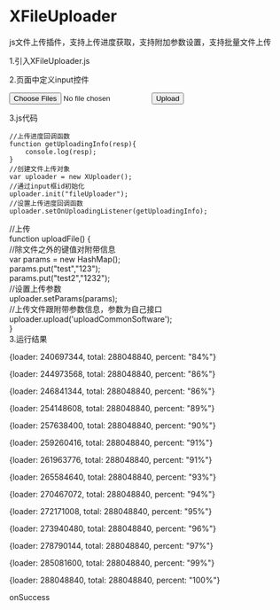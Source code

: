 # XFileUploader
js文件上传插件，支持上传进度获取，支持附加参数设置，支持批量文件上传

1.引入XFileUploader.js

2.页面中定义input控件

<input type="file" name="files" id="fileUploader" multiple/>    

<input type="button" onclick="uploadFile()" value="Upload" />    

3.js代码

    //上传进度回调函数  
    function getUploadingInfo(resp){  
        console.log(resp);  
    }  
    //创建文件上传对象  
    var uploader = new XUploader();  
    //通过input框id初始化  
    uploader.init("fileUploader");  
    //设置上传进度回调函数  
    uploader.setOnUploadingListener(getUploadingInfo);  
   //上传  
    function uploadFile() {    
      //除文件之外的键值对附带信息  
      var params = new HashMap();  
      params.put("test","123");  
      params.put("test2","1232");  
      //设置上传参数  
      uploader.setParams(params);  
      //上传文件跟附带参数信息，参数为自己接口  
      uploader.upload('uploadCommonSoftware');  
    }    
3.运行结果

{loader: 240697344, total: 288048840, percent: "84%"}

{loader: 244973568, total: 288048840, percent: "86%"}

{loader: 246841344, total: 288048840, percent: "86%"}

{loader: 254148608, total: 288048840, percent: "89%"}

{loader: 257638400, total: 288048840, percent: "90%"}

{loader: 259260416, total: 288048840, percent: "91%"}

{loader: 261963776, total: 288048840, percent: "91%"}

{loader: 265584640, total: 288048840, percent: "93%"}

{loader: 270467072, total: 288048840, percent: "94%"}

{loader: 272171008, total: 288048840, percent: "95%"}

{loader: 273940480, total: 288048840, percent: "96%"}

{loader: 278790144, total: 288048840, percent: "97%"}

{loader: 285081600, total: 288048840, percent: "99%"}

{loader: 288048840, total: 288048840, percent: "100%"}

onSuccess
